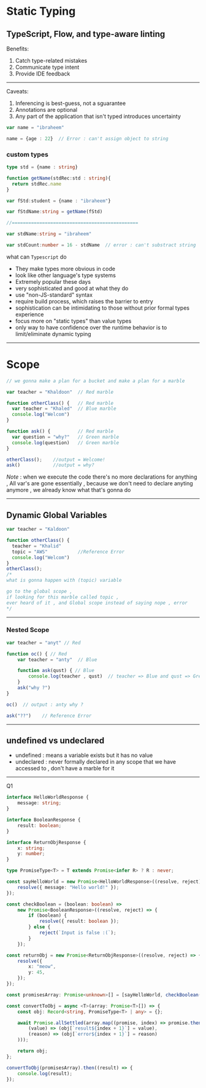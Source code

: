 # Static Typing

## TypeScript, Flow, and type-aware linting

Benefits:
1. Catch type-related mistakes
2. Communicate type intent
3. Provide IDE feedback
---
Caveats:
1. Inferencing is best-guess, not a sguarantee
2. Annotations are optional
3. Any part of the application that
isn't typed introduces uncertainty

```typescript
var name = "ibraheem"

name = {age : 22}  // Error : can't assign object to string
```

### custom types
```typescript
type std = {name : string}

function getName(stdRec:std : string){
  return stdRec.name
}

var fStd:student = {name : "ibraheem"}

var fStdName:string = getName(fStd)

//==============================================

var stdName:string = "ibraheem"

var stdCount:number = 16 - stdName  // error : can't substract string
```
what can `Typescript` do
- They make types more obvious in code
- look like other language's type systems
- Extremely popular these days
- very sophisticated and good at what they do
- use "non-JS-standard" syntax
- require build process, which raises the barrier to entry
- sophistication can be intimidating to those without prior formal types experience
- focus more on "static types" than value types
- only way to have confidence over the runtime behavior is to limit/eliminate dynamic typing
---

# Scope
```js
// we gonna make a plan for a bucket and make a plan for a marble

var teacher = "Khaldoon"  // Red marble

function otherClass() {   // Red marble
  var teacher = "Khaled"  // Blue marble
  console.log("Welcom")
}

function ask() {          // Red marble
  var question = "why?"   // Green marble
  console.log(question)   // Green marble
}

otherClass();    //output = Welcome!
ask()            //output = why?
```
*Note* :  when we execute the code there's no more declarations for anything , All var's are gone essentially , because we don't need to declare anyting anymore , we already know what that's gonna do 

---

## Dynamic Global Variables 
```js
var teacher = "Kaldoon"

function otherClass() {
  teacher = "Khalid"
  topic = "AWS"           //Reference Error
  console.log("Welcom")
}
otherClass();
/*
what is gonna happen with (topic) variable

go to the global scope ,
if looking for this marble called topic ,
ever heard of it , and Global scope instead of saying nope , error
*/
```

---
### Nested Scope

```js
var teacher = "anyt" // Red

function oc() { // Red
    var teacher = "anty"  // Blue

    function ask(qust) { // Blue
        console.log(teacher , qust)  // teacher => Blue and qust => Green
    }
    ask("why ?")
}

oc()  // output : anty why ?

ask("??")    // Reference Error

```
---

## undefined vs undeclared

- undefined : means a variable exists but it has no value
- undeclared : never formally declared in any scope that we have accessed to , don't have a marble for it

---


Q1
```ts
interface HelloWorldResponse {
    message: string;
}

interface BooleanResponse {
    result: boolean;
}

interface ReturnObjResponse {
    x: string;
    y: number;
}

type PromiseType<T> = T extends Promise<infer R> ? R : never;

const sayHelloWorld = new Promise<HelloWorldResponse>((resolve, reject) => {
    resolve({ message: "Hello world!" });
});

const checkBoolean = (boolean: boolean) =>
    new Promise<BooleanResponse>((resolve, reject) => {
        if (boolean) {
            resolve({ result: boolean });
        } else {
            reject(`Input is false :(`);
        }
    });

const returnObj = new Promise<ReturnObjResponse>((resolve, reject) => {
    resolve({
        x: "meow",
        y: 45,
    });
});

const promisesArray: Promise<unknown>[] = [sayHelloWorld, checkBoolean(true), returnObj];

const convertToObj = async <T>(array: Promise<T>[]) => {
    const obj: Record<string, PromiseType<T> | any> = {};

    await Promise.allSettled(array.map((promise, index) => promise.then(
        (value) => (obj[`result${index + 1}`] = value),
        (reason) => (obj[`error${index + 1}`] = reason)
    )));

    return obj;
};

convertToObj(promisesArray).then((result) => {
    console.log(result);
});
```































